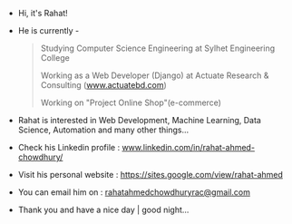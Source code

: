 - Hi, it's Rahat!

- He is currently - 

  > Studying Computer Science Engineering at Sylhet Engineering College
  >
  > Working as a Web Developer (Django) at Actuate Research & Consulting (www.actuatebd.com)
  >
  > Working on "Project Online Shop"(e-commerce)

- Rahat is interested in Web Development, Machine Learning, Data Science, Automation and many other things...

- Check his Linkedin profile : www.linkedin.com/in/rahat-ahmed-chowdhury/ 

- Visit his personal website : https://sites.google.com/view/rahat-ahmed

- You can email him on : rahatahmedchowdhuryrac@gmail.com

- Thank you and have a nice day | good night...
